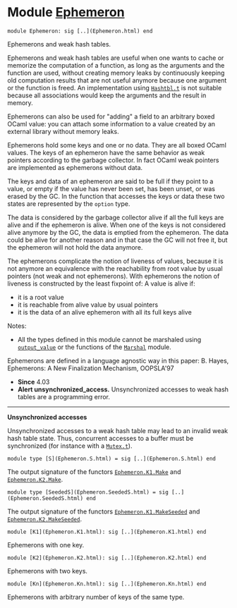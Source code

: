 # Module [Ephemeron](type_Ephemeron.html)


```
module Ephemeron: sig [..](Ephemeron.html) end
```


Ephemerons and weak hash tables.


Ephemerons and weak hash tables are useful when one wants to cache
 or memorize the computation of a function, as long as the
 arguments and the function are used, without creating memory leaks
 by continuously keeping old computation results that are not
 useful anymore because one argument or the function is freed. An
 implementation using [`Hashtbl.t`](Hashtbl.html#TYPEt) is not suitable because all
 associations would keep the arguments and the result in memory.


Ephemerons can also be used for "adding" a field to an arbitrary
 boxed OCaml value: you can attach some information to a value
 created by an external library without memory leaks.


Ephemerons hold some keys and one or no data. They are all boxed
 OCaml values. The keys of an ephemeron have the same behavior
 as weak pointers according to the garbage collector. In fact
 OCaml weak pointers are implemented as ephemerons without data.


The keys and data of an ephemeron are said to be full if they
 point to a value, or empty if the value has never been set, has
 been unset, or was erased by the GC. In the function that accesses
 the keys or data these two states are represented by the `option`
 type.


The data is considered by the garbage collector alive if all the
 full keys are alive and if the ephemeron is alive. When one of the
 keys is not considered alive anymore by the GC, the data is
 emptied from the ephemeron. The data could be alive for another
 reason and in that case the GC will not free it, but the ephemeron
 will not hold the data anymore.


The ephemerons complicate the notion of liveness of values, because
 it is not anymore an equivalence with the reachability from root
 value by usual pointers (not weak and not ephemerons). With ephemerons
 the notion of liveness is constructed by the least fixpoint of:
 A value is alive if:


* it is a root value
* it is reachable from alive value by usual pointers
* it is the data of an alive ephemeron with all its full keys alive


Notes:


* All the types defined in this module cannot be marshaled
 using [`output_value`](Stdlib.html#VALoutput_value) or the functions of the
 [`Marshal`](Marshal.html) module.


Ephemerons are defined in a language agnostic way in this paper:
 B. Hayes, Ephemerons: A New Finalization Mechanism, OOPSLA'97



* **Since** 4.03
* **Alert unsynchronized\_access.** Unsynchronized accesses to weak hash tables are a programming error.




---

**Unsynchronized accesses**

Unsynchronized accesses to a weak hash table may lead to an invalid
 weak hash table state. Thus, concurrent accesses to a buffer must be
 synchronized (for instance with a [`Mutex.t`](Mutex.html#TYPEt)).


```
module type [S](Ephemeron.S.html) = sig [..](Ephemeron.S.html) end
```

The output signature of the functors [`Ephemeron.K1.Make`](Ephemeron.K1.Make.html) and [`Ephemeron.K2.Make`](Ephemeron.K2.Make.html).



```
module type [SeededS](Ephemeron.SeededS.html) = sig [..](Ephemeron.SeededS.html) end
```

The output signature of the functors [`Ephemeron.K1.MakeSeeded`](Ephemeron.K1.MakeSeeded.html) and [`Ephemeron.K2.MakeSeeded`](Ephemeron.K2.MakeSeeded.html).



```
module [K1](Ephemeron.K1.html): sig [..](Ephemeron.K1.html) end
```

Ephemerons with one key.



```
module [K2](Ephemeron.K2.html): sig [..](Ephemeron.K2.html) end
```

Ephemerons with two keys.



```
module [Kn](Ephemeron.Kn.html): sig [..](Ephemeron.Kn.html) end
```

Ephemerons with arbitrary number of keys of the same type.


